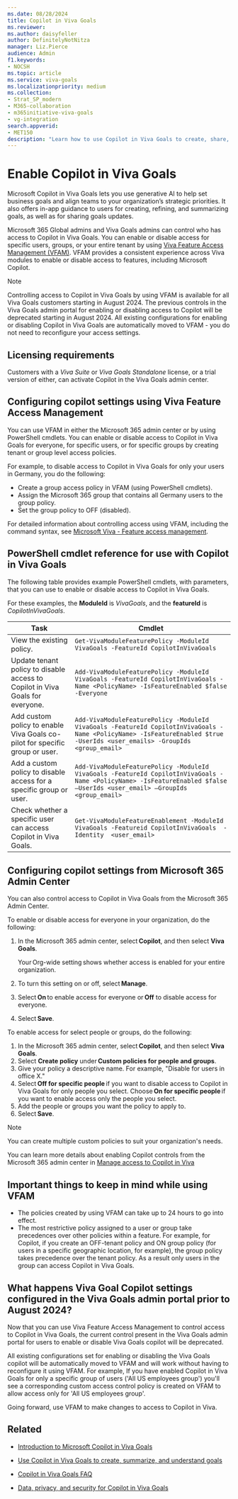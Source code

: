 ```yaml
---
ms.date: 08/28/2024
title: Copilot in Viva Goals
ms.reviewer: 
ms.author: daisyfeller
author: DefinitelyNotNitza
manager: Liz.Pierce
audience: Admin
f1.keywords:
- NOCSH
ms.topic: article
ms.service: viva-goals
ms.localizationpriority: medium
ms.collection:  
- Strat_SP_modern
- M365-collaboration
- m365initiative-viva-goals
- vg-integration  
search.appverid:
- MET150
description: "Learn how to use Copilot in Viva Goals to create, share, manage, and summarize organizational goals."
---
```


# Enable Copilot in Viva Goals

Microsoft Copilot in Viva Goals lets you use generative AI to help set business goals and align teams to your organization’s strategic priorities. It also offers in-app guidance to users for creating, refining, and summarizing goals, as well as for sharing goals updates.

Microsoft 365 Global admins and Viva Goals admins can control who has access to Copilot in Viva Goals. You can enable or disable access for specific users, groups, or your entire tenant by using [Viva Feature Access Management (VFAM)](..\feature-access-management.md). VFAM provides a consistent experience across Viva modules to enable or disable access to features, including Microsoft Copilot.  

>[!NOTE]
> Controlling access to Copilot in Viva Goals by using VFAM is available for all Viva Goals customers starting in August 2024. The previous controls in the Viva Goals admin portal for enabling or disabling access to Copilot will be deprecated starting in August 2024. All existing configurations for enabling or disabling Copilot in Viva Goals are automatically moved to VFAM - you do not need to reconfigure your access settings. 


## Licensing requirements

Customers with a *Viva Suite* or *Viva Goals Standalone* license, or a trial version of either, can activate Copilot in the Viva Goals admin center.

## Configuring copilot settings using Viva Feature Access Management 
You can use VFAM in either the Microsoft 365 admin center or by using PowerShell cmdlets. You can enable or disable access to Copilot in Viva Goals for everyone, for specific users, or for specific groups by creating tenant or group level access policies.  

For example, to disable access to Copilot in Viva Goals for only your users in Germany, you do the following: 
- Create a group access policy in VFAM (using PowerShell cmdlets).
- Assign the Microsoft 365 group that contains all Germany users to the group policy.
- Set the group policy to OFF (disabled).

For detailed information about controlling access using VFAM, including the command syntax, see [Microsoft Viva - Feature access management](../feature-access-management.md).

## PowerShell cmdlet reference for use with Copilot in Viva Goals 

The following table provides example PowerShell cmdlets, with parameters, that you can use to enable or disable access to Copilot in Viva Goals.

For these examples, the **ModuleId** is *VivaGoals*, and the **featureId** is *CopilotInVivaGoals*.


|Task|Cmdlet|
|-|-|
|View the existing policy.|`Get-VivaModuleFeaturePolicy -ModuleId VivaGoals -FeatureId CopilotInVivaGoals`|
|Update tenant policy to disable access to Copilot in Viva Goals for everyone.|`Add-VivaModuleFeaturePolicy -ModuleId VivaGoals -FeatureId CopilotInVivaGoals -Name <PolicyName> -IsFeatureEnabled $false -Everyone`|
|Add custom policy to enable Viva Goals co-pilot for specific group or user.|`Add-VivaModuleFeaturePolicy -ModuleId VivaGoals -FeatureId CopilotInVivaGoals -Name <PolicyName> -IsFeatureEnabled $true -UserIds <user_emails> -GroupIds <group_email>`|
|Add a custom policy to disable access for a specific group or user.|`Add-VivaModuleFeaturePolicy -ModuleId VivaGoals -FeatureId CopilotInVivaGoals -Name <PolicyName> -IsFeatureEnabled $false –UserIds <user_email> –GroupIds <group_email>`|
|Check whether a specific user can access Copilot in Viva Goals.|`Get-VivaModuleFeatureEnablement -ModuleId VivaGoals -Featureid CopilotInVivaGoals  -Identity  <user_email>`|

 
## Configuring copilot settings from Microsoft 365 Admin Center  

You can also control access to Copilot in Viva Goals from the Microsoft 365 Admin Center.  

To enable or disable access for everyone in your organization, do the following:
1. In the Microsoft 365 admin center, select **Copilot**, and then select **Viva Goals**. 

   Your Org-wide setting shows whether access is enabled for your entire organization. 
2. To turn this setting on or off, select **Manage**. 
3. Select **On** to enable access for everyone or **Off** to disable access for everyone. 
4. Select **Save**. 

To enable access for select people or groups, do the following: 

1. In the Microsoft 365 admin center, select **Copilot**, and then select **Viva Goals**. 
2. Select **Create policy** under **Custom policies for people and groups**. 
3. Give your policy a descriptive name. For example, "Disable for users in office X." 
4. Select **Off for specific people** if you want to disable access to Copilot in Viva Goals for only people you select. Choose **On for specific people** if you want to enable access only the people you select. 
5. Add the people or groups you want the policy to apply to. 
6. Select **Save**. 

> [!NOTE]
> You can create multiple custom policies to suit your organization's needs. 

You can learn more details about enabling Copilot controls from the Microsoft 365 admin center in [Manage access to Copilot in Viva](../copilot/copilot-access-management.md)


## Important things to keep in mind while using VFAM   

- The policies created by using VFAM can take up to 24 hours to go into effect. 
- The most restrictive policy assigned to a user or group take precedences over other policies within a feature. For example, for Copilot, if you create an OFF-tenant policy and ON group policy (for users in a specific geographic location, for example), the group policy takes precedence over the tenant policy. As a result only users in the group can access Copilot in Viva Goals.

## What happens Viva Goal Copilot settings configured in the Viva Goals admin portal prior to August 2024? 

Now that you can use Viva Feature Access Management to control access to Copilot in Viva Goals, the current control present in the Viva Goals admin portal for users to enable or disable Viva Goals copilot will be deprecated.

All existing configurations set for enabling or disabling the Viva Goals copilot will be automatically moved to VFAM and will work without having to reconfigure it using VFAM. For example, If you have enabled Copilot in Viva Goals for only a specific group of users ('All US employees group') you'll see a corresponding custom access control policy is created on VFAM to allow access only for 'All US employees group'.

Going forward, use VFAM to make changes to access to Copilot in Viva.


## Related

- [Introduction to Microsoft Copilot in Viva Goals](https://support.microsoft.com/en-us/topic/introduction-to-microsoft-copilot-in-viva-goals-a1c1a5f1-9135-495b-969a-6a6172305ecc)

- [Use Copilot in Viva Goals to create, summarize, and understand goals](https://support.microsoft.com/en-us/topic/use-copilot-in-viva-goals-to-create-summarize-and-understand-goals-11bf3612-669c-49b1-99f4-93b942ba5099)

- [Copilot in Viva Goals FAQ](https://support.microsoft.com/en-us/topic/copilot-in-viva-goals-faq-31e9fbac-6214-4052-958f-9e766fd8b0e3)

- [Data, privacy, and security for Copilot in Viva Goals](vg-privacy-and-security.md#copilot-in-viva-goals)
